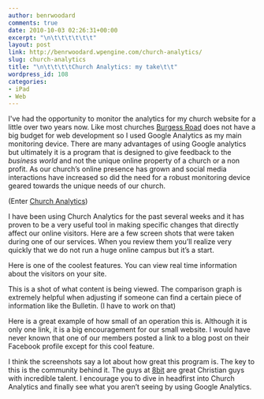 ```yaml
---
author: benrwoodard
comments: true
date: 2010-10-03 02:26:31+00:00
excerpt: "\n\t\t\t\t\t\t"
layout: post
link: http://benrwoodard.wpengine.com/church-analytics/
slug: church-analytics
title: "\n\t\t\t\tChurch Analytics: my take\t\t"
wordpress_id: 108
categories:
- iPad
- Web
---
```



				

I've had the opportunity to monitor the analytics for my church website for a little over two years now. Like most churches [Burgess Road](http://burgessroad.org) does not have a big budget for web development so I used Google Analytics as my main monitoring device. There are many advantages of using Google analytics but ultimately it is a program that is designed to give feedback to the _business_ _world_ and not the unique online property of a church or a non profit. As our church’s online presence has grown and social media interactions have increased so did the need for a robust monitoring device geared towards the unique needs of our church. 




(Enter [Church Analytics](http://churchanalytics.com))




<!-- more -->








I have been using Church Analytics for the past several weeks and it has proven to be a very useful tool in making specific changes that directly affect our online visitors. Here are a few screen shots that were taken during one of our services. When you review them you’ll realize very quickly that we do not run a huge online campus but it’s a start.




Here is one of the coolest features. You can view real time information about the visitors on your site.







This is a shot of what content is being viewed. The comparison graph is extremely helpful when adjusting if someone can find a certain piece of information like the Bulletin. (I have to work on that) 







Here is a great example of how small of an operation this is. Although it is only one link, it is a big encouragement for our small website. I would have never known that one of our members posted a link to a blog post on their Facebook profile except for this cool feature.













I think the screenshots say a lot about how great this program is. The key to this is the community behind it. The guys at [8bit](http://8bit.io) are great Christian guys with incredible talent. I encourage you to dive in headfirst into Church Analytics and finally see what you aren’t seeing by using Google Analytics.


		

